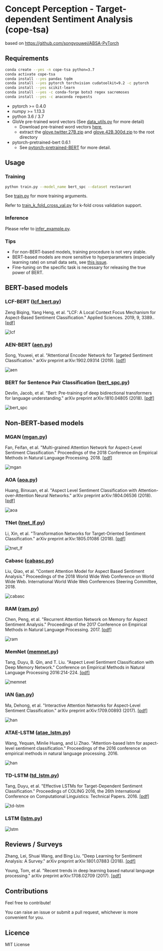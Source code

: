 # Concept Perception - Target-dependent Sentiment Analysis (cope-tsa)

based on https://github.com/songyouwei/ABSA-PyTorch

## Requirements

```bash
conda create --yes -n cope-tsa python=3.7
conda activate cope-tsa
conda install --yes pandas tqdm
conda install --yes pytorch torchvision cudatoolkit=9.2 -c pytorch
conda install --yes scikit-learn
conda install --yes -c conda-forge boto3 regex sacremoses
conda install --yes -c anaconda requests
```

* pytorch >= 0.4.0
* numpy >= 1.13.3
* python 3.6 / 3.7
* GloVe pre-trained word vectors (See [data_utils.py](./data_utils.py) for more detail)
  * Download pre-trained word vectors [here](https://github.com/stanfordnlp/GloVe#download-pre-trained-word-vectors),
  * extract the [glove.twitter.27B.zip](http://nlp.stanford.edu/data/wordvecs/glove.twitter.27B.zip) and [glove.42B.300d.zip](http://nlp.stanford.edu/data/wordvecs/glove.42B.300d.zip) to the root directory
* pytorch-pretrained-bert 0.6.1
  * See [pytorch-pretrained-BERT](https://github.com/huggingface/pytorch-pretrained-BERT) for more detail.

## Usage

### Training

```sh
python train.py --model_name bert_spc --dataset restaurant
```

See [train.py](./train.py) for more training arguments.

Refer to [train_k_fold_cross_val.py](./train_k_fold_cross_val.py) for k-fold cross validation support.

### Inference

Please refer to [infer_example.py](./infer_example.py).

### Tips

* For non-BERT-based models, training procedure is not very stable.
* BERT-based models are more sensitive to hyperparameters (especially learning rate) on small data sets, see [this issue](https://github.com/songyouwei/ABSA-PyTorch/issues/27).
* Fine-tuning on the specific task is necessary for releasing the true power of BERT.

## BERT-based models

### LCF-BERT ([lcf_bert.py](./models/lcf_bert.py))
Zeng Biqing, Yang Heng, et al. "LCF: A Local Context Focus Mechanism for Aspect-Based Sentiment Classification." Applied Sciences. 2019, 9, 3389.. [[pdf]](https://www.mdpi.com/2076-3417/9/16/3389/pdf)

![lcf](assets/lcf.png)

### AEN-BERT ([aen.py](./models/aen.py))
Song, Youwei, et al. "Attentional Encoder Network for Targeted Sentiment Classification." arXiv preprint arXiv:1902.09314 (2019). [[pdf]](https://arxiv.org/pdf/1902.09314.pdf)

![aen](assets/aen.png)

### BERT for Sentence Pair Classification ([bert_spc.py](./models/bert_spc.py))
Devlin, Jacob, et al. "Bert: Pre-training of deep bidirectional transformers for language understanding." arXiv preprint arXiv:1810.04805 (2018). [[pdf]](https://arxiv.org/pdf/1810.04805.pdf)

![bert_spc](assets/bert_spc.png)


## Non-BERT-based models

### MGAN ([mgan.py](./models/mgan.py))
Fan, Feifan, et al. "Multi-grained Attention Network for Aspect-Level Sentiment Classification." Proceedings of the 2018 Conference on Empirical Methods in Natural Language Processing. 2018. [[pdf]](http://aclweb.org/anthology/D18-1380)

![mgan](assets/mgan.png)

### AOA ([aoa.py](./models/aoa.py))
Huang, Binxuan, et al. "Aspect Level Sentiment Classification with Attention-over-Attention Neural Networks." arXiv preprint arXiv:1804.06536 (2018). [[pdf]](https://arxiv.org/pdf/1804.06536.pdf)

![aoa](assets/aoa.png)

### TNet ([tnet_lf.py](./models/tnet_lf.py))
Li, Xin, et al. "Transformation Networks for Target-Oriented Sentiment Classification." arXiv preprint arXiv:1805.01086 (2018). [[pdf]](https://arxiv.org/pdf/1805.01086)

![tnet_lf](assets/tnet_lf.png)

### Cabasc ([cabasc.py](./models/cabasc.py))
Liu, Qiao, et al. "Content Attention Model for Aspect Based Sentiment Analysis." Proceedings of the 2018 World Wide Web Conference on World Wide Web. International World Wide Web Conferences Steering Committee, 2018.

![cabasc](assets/cabasc.png)


### RAM ([ram.py](./models/ram.py))
Chen, Peng, et al. "Recurrent Attention Network on Memory for Aspect Sentiment Analysis." Proceedings of the 2017 Conference on Empirical Methods in Natural Language Processing. 2017. [[pdf]](http://www.aclweb.org/anthology/D17-1047)

![ram](assets/ram.png)


### MemNet ([memnet.py](./models/memnet.py))
Tang, Duyu, B. Qin, and T. Liu. "Aspect Level Sentiment Classification with Deep Memory Network." Conference on Empirical Methods in Natural Language Processing 2016:214-224. [[pdf]](https://arxiv.org/pdf/1605.08900)

![memnet](assets/memnet.png)


### IAN ([ian.py](./models/ian.py))
Ma, Dehong, et al. "Interactive Attention Networks for Aspect-Level Sentiment Classification." arXiv preprint arXiv:1709.00893 (2017). [[pdf]](https://arxiv.org/pdf/1709.00893)

![han](assets/han.png)

### ATAE-LSTM ([atae_lstm.py](./models/atae_lstm.py))
Wang, Yequan, Minlie Huang, and Li Zhao. "Attention-based lstm for aspect-level sentiment classification." Proceedings of the 2016 conference on empirical methods in natural language processing. 2016.

![han](assets/atae-lstm.png)


### TD-LSTM ([td_lstm.py](./models/td_lstm.py))

Tang, Duyu, et al. "Effective LSTMs for Target-Dependent Sentiment Classification." Proceedings of COLING 2016, the 26th International Conference on Computational Linguistics: Technical Papers. 2016. [[pdf]](https://arxiv.org/pdf/1512.01100)

![td-lstm](assets/td-lstm.png)


### LSTM ([lstm.py](./models/lstm.py))

![lstm](assets/lstm.png)


## Reviews / Surveys

Zhang, Lei, Shuai Wang, and Bing Liu. "Deep Learning for Sentiment Analysis: A Survey." arXiv preprint arXiv:1801.07883 (2018). [[pdf]](https://arxiv.org/pdf/1801.07883)

Young, Tom, et al. "Recent trends in deep learning based natural language processing." arXiv preprint arXiv:1708.02709 (2017). [[pdf]](https://arxiv.org/pdf/1708.02709)

## Contributions

Feel free to contribute!

You can raise an issue or submit a pull request, whichever is more convenient for you.

## Licence

MIT License
